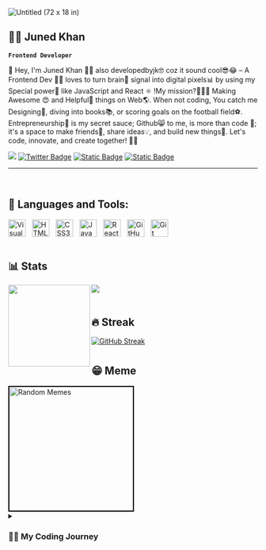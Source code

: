 

![Untitled (72 x 18 in)](https://github.com/developedbyjk/developedbyjk/assets/71823598/07ca474b-bd5f-410e-87b3-d2cf57f0385c)



## 👨‍💻 Juned Khan
**`Frontend Developer`**

👋 Hey, I'm Juned Khan 🙋‍♂️ also developedbyjk🤓 coz it sound cool😎😂 – A Frontend Dev 👨‍💻 loves to turn brain🧠 signal into digital pixels📊 by using my Special power💪 like JavaScript and React ⚛ !My mission?🚀👨‍🚀 Making Awesome 😍 and Helpful🤝 things on Web🌎.  When not coding, You catch me Designing🎨, diving into books📚, or scoring goals on the football field⚽. Entrepreneurship🤵 is my secret sauce; Github😸 to me, is more than code 💖; it's a space to make friends👥, share ideas💡, and build new things🔮. Let's code, innovate, and create together! 🚀✨

![](https://komarev.com/ghpvc/?username=developedbyjk&color=brightgreen&style=flat-square&label=++👀++)
[![Twitter Badge](https://img.shields.io/badge/-Twitter-white?logo=x&labelColor=black)](https://twitter.com/developedbyjk) 
[![Static Badge](https://img.shields.io/badge/linktree-black?logo=linktree)](https://linktr.ee/developedbyjk)
[![Static Badge](https://img.shields.io/badge/linktree-blue?logo=linkedin)](https://www.linkedin.com/in/developedbyjk/)

<!--
[![Static Badge](https://img.shields.io/badge/-linktree-black?logo=linktree&label=All%20Links%20on&labelColor=black)](https://linktr.ee/developedbyjk)
[![Twitter Follow](https://img.shields.io/twitter/follow/misteranmol?label=Follow)](https://twitter.com/intent/follow?screen_name=misteranmol)
-->
---
<br/>

## 💼 Languages and Tools:

<img align="left" alt="Visual Studio Code" width="35px" src="https://cdn.jsdelivr.net/gh/devicons/devicon/icons/vscode/vscode-original.svg" style="padding-right:10px;" />
<img align="left" alt="HTML5"  width="35px"  src="https://cdn.jsdelivr.net/gh/devicons/devicon/icons/html5/html5-original.svg" style="padding-right:10px;" />
<img align="left" alt="CSS3" width="35px"  src="https://cdn.jsdelivr.net/gh/devicons/devicon/icons/css3/css3-original.svg" style="padding-right:10px;" />
<img align="left" alt="JavaScript"  width="35px"  src="https://cdn.jsdelivr.net/gh/devicons/devicon/icons/javascript/javascript-original.svg" style="padding-right:10px;" />
<img align="left" alt="React"  width="35px"  src="https://cdn.jsdelivr.net/gh/devicons/devicon/icons/react/react-original.svg" style="padding-right:10px;" />
<img align="left" alt="GitHub" width="35px" style="padding-right:10px;" src="https://cdn.jsdelivr.net/gh/devicons/devicon/icons/github/github-original.svg" />
<img align="left" alt="Git" width="35px" style="padding-right:10px;" src="https://cdn.jsdelivr.net/gh/devicons/devicon/icons/git/git-original.svg" />

<br/>
<br/>
<br/>



## 📊 Stats


<div>
  <img height="165" align="left" src="https://github-readme-stats.vercel.app/api?username=developedbyjk&show_icons=true&theme=shadow_green&hide=contribs" />
  <img src="https://github-readme-stats.vercel.app/api/top-langs/?username=developedbyjk&layout=compact&show_icons=true&theme=shadow_green" />
</div>

<!--

<div>
  <img height="165" align="left" src="https://github-readme-stats.vercel.app/api?username=developedbyjk&show_icons=true&theme=vue&hide=contribs" />
  <img src="https://github-readme-stats.vercel.app/api/top-langs/?username=developedbyjk&layout=compact&show_icons=true&theme=vue" />
</div>

-->

<br/>

## 🔥 Streak

[![GitHub Streak](https://streak-stats.demolab.com/?user=developedbyjk)](https://git.io/streak-stats)
#

## 😁 Meme

<img alt="Random Memes" height="250px" style="border: 2px solid #000000;" src="https://web.ohidur.com/memes/random.jpg?category=programming">
<details>
 <summary><h3>👨‍💻 My Coding Journey</h3></summary>
  updating soon...


